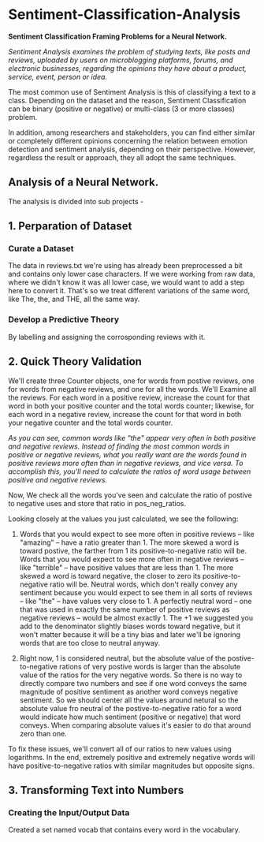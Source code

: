 # Sentiment-Classification-Analysis
**Sentiment Classification Framing Problems for a Neural Network.**

_Sentiment Analysis examines the problem of studying texts, like posts and reviews, uploaded by users on microblogging platforms, forums, and electronic businesses, regarding the opinions they have about a product, service, event, person or idea._

The most common use of Sentiment Analysis is this of classifying a text to a class. Depending on the dataset and the reason, Sentiment Classification can be binary (positive or negative) or multi-class (3 or more classes) problem.

In addition, among researchers and stakeholders, you can find either similar or completely different opinions concerning the relation between emotion detection and sentiment analysis, depending on their perspective. However, regardless the result or approach, they all adopt the same techniques.

## Analysis of a Neural Network.

The analysis is divided into sub projects -

## 1. Perparation of Dataset
### Curate a Dataset

The data in reviews.txt we're using has already been preprocessed a bit and contains only lower case characters. If we were working from raw data, where we didn't know it was all lower case, we would want to add a step here to convert it. That's so we treat different variations of the same word, like The, the, and THE, all the same way.

### Develop a Predictive Theory

By labelling and assigning the corrosponding reviews with it.

## 2. Quick Theory Validation

We'll create three Counter objects, one for words from postive reviews, one for words from negative reviews, and one for all the words. We'll Examine all the reviews. For each word in a positive review, increase the count for that word in both your positive counter and the total words counter; likewise, for each word in a negative review, increase the count for that word in both your negative counter and the total words counter.

_As you can see, common words like "the" appear very often in both positive and negative reviews. Instead of finding the most common words in positive or negative reviews, what you really want are the words found in positive reviews more often than in negative reviews, and vice versa. To accomplish this, you'll need to calculate the ratios of word usage between positive and negative reviews._

 Now,
 We check all the words you've seen and calculate the ratio of postive to negative uses and store that ratio in pos_neg_ratios.
 
 

Looking closely at the values you just calculated, we see the following:

1. Words that you would expect to see more often in positive reviews – like "amazing" – have a ratio greater than 1. The more skewed a word is toward postive, the farther from 1 its positive-to-negative ratio will be.
    Words that you would expect to see more often in negative reviews – like "terrible" – have positive values that are less than 1. The more skewed a word is toward negative, the closer to zero its positive-to-negative ratio will be.
    Neutral words, which don't really convey any sentiment because you would expect to see them in all sorts of reviews – like "the" – have values very close to 1. A perfectly neutral word – one that was used in exactly the same number of positive reviews as negative reviews – would be almost exactly 1. The +1 we suggested you add to the denominator slightly biases words toward negative, but it won't matter because it will be a tiny bias and later we'll be ignoring words that are too close to neutral anyway.

2. Right now, 1 is considered neutral, but the absolute value of the postive-to-negative rations of very postive words is larger than the absolute value of the ratios for the very negative words. So there is no way to directly compare two numbers and see if one word conveys the same magnitude of positive sentiment as another word conveys negative sentiment. So we should center all the values around netural so the absolute value fro neutral of the postive-to-negative ratio for a word would indicate how much sentiment (positive or negative) that word conveys.
    When comparing absolute values it's easier to do that around zero than one.

To fix these issues, we'll convert all of our ratios to new values using logarithms.
In the end, extremely positive and extremely negative words will have positive-to-negative ratios with similar magnitudes but opposite signs.

## 3. Transforming Text into Numbers

### Creating the Input/Output Data
Created a set named vocab that contains every word in the vocabulary.
 
 
 
 
 
